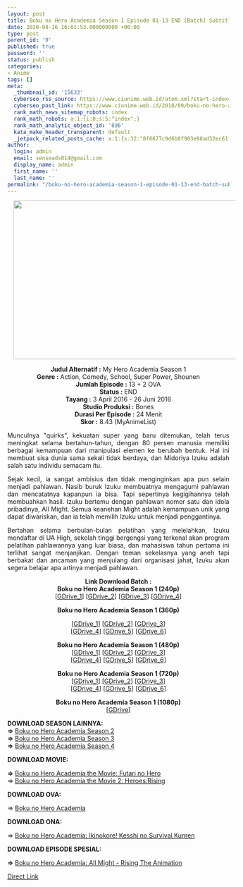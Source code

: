 ```yaml
---
layout: post
title: Boku no Hero Academia Season 1 Episode 01-13 END [Batch] Subtitle Indonesia
date: 2020-08-16 16:01:53.000000000 +00:00
type: post
parent_id: '0'
published: true
password: ''
status: publish
categories:
- Anime
tags: []
meta:
  _thumbnail_id: '15633'
  cyberseo_rss_source: https://www.ciunime.web.id/atom.xml?start-index=3301&max-results=150
  cyberseo_post_link: https://www.ciunime.web.id/2018/09/boku-no-hero-academia-season-1-episode.html
  rank_math_news_sitemap_robots: index
  rank_math_robots: a:1:{i:0;s:5:"index";}
  rank_math_analytic_object_id: '896'
  kata_make_header_transparent: default
  _jetpack_related_posts_cache: a:1:{s:32:"8f6677c9d6b0f903e98ad32ec61f8deb";a:2:{s:7:"expires";i:1644252957;s:7:"payload";a:0:{}}}
author:
  login: admin
  email: senseads014@gmail.com
  display_name: admin
  first_name: ''
  last_name: ''
permalink: "/boku-no-hero-academia-season-1-episode-01-13-end-batch-subtitle-indonesia/"
---
```

<div class="separator" style="clear: both; text-align: center;"><a href="https://3.bp.blogspot.com/-JZBUxEFHL34/XAd5xWA7-JI/AAAAAAAADS8/d2vYCU0EcoQhI0RyaNpJLBRD4LJsNTnSgCEwYBhgL/s1600/Boku%2Bno%2BHero%2BAcademia%2BSeason%2B1%2B-%2BCiunime.png" imageanchor="1" style="margin-left: 1em; margin-right: 1em;"><img border="0" data-original-height="720" data-original-width="1280" height="360" src="{{ site.baseurl }}/assets/2020/08/Boku%2Bno%2BHero%2BAcademia%2BSeason%2B1%2B-%2BCiunime.png" width="640" /></a></div>
<p>
<div style="text-align: center;"><b>Judul Alternatif :</b>&nbsp;My Hero Academia Season 1<br /><b>Genre :</b>&nbsp;Action, Comedy, School, Super Power, Shounen</div>
<div style="text-align: center;"><b>Jumlah Episode :</b>&nbsp;13 + 2 OVA</div>
<div style="text-align: center;"><b>Status :</b>&nbsp;END</div>
<div style="text-align: center;"><b>Tayang :</b>&nbsp;3 April 2016 - 26 Juni 2016</div>
<div style="text-align: center;"><b>Studio Produksi :</b>&nbsp;Bones</div>
<div style="text-align: center;"><b>Durasi Per Episode :</b>&nbsp;24 Menit</div>
<div style="text-align: center;"><b>Skor :</b>&nbsp;8.43 (MyAnimeList)</div>
<p>
<div style="text-align: justify;">Munculnya "quirks", kekuatan super yang baru ditemukan, telah terus meningkat selama bertahun-tahun, dengan 80 persen manusia memiliki berbagai kemampuan dari manipulasi elemen ke berubah bentuk. Hal ini membuat sisa dunia sama sekali tidak berdaya, dan Midoriya Izuku adalah salah satu individu semacam itu.</p>
<p>Sejak kecil, ia sangat ambisius dan tidak menginginkan apa pun selain menjadi pahlawan. Nasib buruk Izuku membuatnya mengagumi pahlawan dan mencatatnya kapanpun ia bisa. Tapi sepertinya kegigihannya telah membuahkan hasil. Izuku bertemu dengan pahlawan nomor satu dan idola pribadinya, All Might. Semua keanehan Might adalah kemampuan unik yang dapat diwariskan, dan ia telah memilih Izuku untuk menjadi penggantinya.</p>
<p>Bertahan selama berbulan-bulan pelatihan yang melelahkan, Izuku mendaftar di UA High, sekolah tinggi bergengsi yang terkenal akan program pelatihan pahlawannya yang luar biasa, dan mahasiswa tahun pertama ini terlihat sangat menjanjikan. Dengan teman sekelasnya yang aneh tapi berbakat dan ancaman yang menjulang dari organisasi jahat, Izuku akan segera belajar apa artinya menjadi pahlawan.</p>
<p>
<div style="text-align: center;"><b>Link Download Batch :</b></div>
<div style="text-align: center;">
<div style="text-align: center;">
<div style="text-align: center;"><b>Boku no Hero Academia Season 1 (240p)</b></div>
<div style="text-align: center;">[<a href="https://drive.google.com/uc?id=1cpyqkDlSWq_812N2jE4uxnog13FLSvIF&amp;export=download" target="_blank" rel="noopener">GDrive_1</a>] [<a href="https://drive.google.com/uc?id=0B3VAbMLUnFB4Ul9KNTlhcnA3M3c&amp;export=download" target="_blank" rel="noopener">GDrive_2</a>] [<a href="https://drive.google.com/uc?export=download&amp;id=13K7RoqIz2SOHu_HpX_uzLaXVeUOqBtey" target="_blank" rel="noopener">GDrive_3</a>] [<a href="https://drive.google.com/uc?export=download&amp;id=1VtKHVVM1Ivvd5SlVJhf3LEuB2rbdrnhK" target="_blank" rel="noopener">GDrive_4</a>]</p>
</div>
<div style="text-align: center;"><b>Boku no Hero Academia Season 1 (360p)</b></div>
<p>[<a href="https://drive.google.com/uc?export=download&amp;id=1GaB7BKos15UIuoonz7HQhHAb9oQJs4a7" target="_blank" rel="noopener">GDrive_1</a>] [<a href="https://drive.google.com/uc?id=14GVSPnU1pvIpCLvZsYhXDr9kaMdMLouA" target="_blank" rel="noopener">GDrive_2</a>] [<a href="https://drive.google.com/uc?export=download&amp;id=10SZCmIv5_4Up6VDnesaISivkwCLAeFix" target="_blank" rel="noopener">GDrive_3</a>]<br />[<a href="https://drive.google.com/uc?id=196XXqK8SqumWMBo5MV-N-SUIVQiCLj-2&amp;export=download" target="_blank" rel="noopener">GDrive_4</a>] [<a href="https://drive.google.com/uc?id=0B3VAbMLUnFB4OWZqNjl2ckpWVHM&amp;export=download" target="_blank" rel="noopener">GDrive_5</a>] [<a href="https://drive.google.com/uc?export=download&amp;id=1IztAN8H0FqcT2AYtORJtcm5Pd7UvmJlz" target="_blank" rel="noopener">GDrive_6</a>]
<div style="text-align: center;"></div>
<div style="text-align: center;"><b>Boku no Hero Academia Season 1 (480p)</b><br />[<a href="https://drive.google.com/uc?export=download&amp;id=1xNpXBq3T4RpRiQicmcUQfFQAsus7gr38" target="_blank" rel="noopener">GDrive_1</a>] [<a href="https://drive.google.com/uc?id=1tu4pNby45FOVLp1Zgm_xzbd8A9CLd_7B" target="_blank" rel="noopener">GDrive_2</a>] [<a href="https://drive.google.com/uc?export=download&amp;id=0B3tiTbadc-HgTGdQajNWSlNYVGs" target="_blank" rel="noopener">GDrive_3</a>]<br />[<a href="https://drive.google.com/uc?export=download&amp;id=1MRTFUS6n3hDj1LCEcdZ9UJX60xuF83tH" target="_blank" rel="noopener">GDrive_4</a>] [<a href="https://drive.google.com/uc?export=download&amp;id=1xg2z550EeNBJOPPCH4_D4PNyRGtcZ5h-" target="_blank" rel="noopener">GDrive_5</a>] [<a href="https://drive.google.com/uc?id=12bkGM-y3N3sbnbHD4Xm84kUr3FIxS8id&amp;export=download" target="_blank" rel="noopener">GDrive_6</a>]</p>
<div style="text-align: center;"><b>Boku no Hero Academia Season 1 (720p)</b><br />[<a href="https://drive.google.com/uc?export=download&amp;id=1TbZls0SNKWF1E0_Q6QtQT4A9DGbAH0Dd" target="_blank" rel="noopener">GDrive_1</a>] [<a href="https://drive.google.com/uc?id=1jTkVituCAjfCfsPrcVg4AEYB_mTmaLUM" target="_blank" rel="noopener">GDrive_2</a>] [<a href="https://drive.google.com/uc?export=download&amp;id=1LZXXhXAQMqJsoNiZr7TqNeL_ws5RC_oK" target="_blank" rel="noopener">GDrive_3</a>]<br />[<a href="https://drive.google.com/uc?export=download&amp;id=1a9G9wlWQ83PhLxDoPhGEXY6NIujxxti3" target="_blank" rel="noopener">GDrive_4</a>] [<a href="https://drive.google.com/uc?id=1AG6H0ir2WQmZNBjOUR1Gwc24Y2nyk2C6&amp;export=download" target="_blank" rel="noopener">GDrive_5</a>] [<a href="https://drive.google.com/uc?id=0B3VAbMLUnFB4a1ZILUNWY2ZYeVU&amp;export=download" target="_blank" rel="noopener">GDrive_6</a>]</div>
<p><b>Boku no Hero Academia Season 1 (1080p)</b><br />[<a href="https://drive.google.com/uc?export=download&amp;id=0B3xOZq2SFfEGbWFxMFZ2NTBhdEk" target="_blank" rel="noopener">GDrive</a>]</div>
</div>
<div style="text-align: center;">
<div style="text-align: justify;"></div>
<div style="text-align: justify;"></div>
<div style="text-align: justify;"><b>DOWNLOAD SEASON LAINNYA:</b></div>
<div style="text-align: justify;"></div>
<div style="text-align: justify;"><b>=&gt;</b> <a href="https://www.ciunime.web.id/2018/09/boku-no-hero-academia-season-2-episode.html" target="_blank" rel="noopener">Boku no Hero Academia Season 2</a></div>
<div style="text-align: justify;"><b>=&gt;</b>&nbsp;<a href="https://www.ciunime.web.id/2018/11/boku-no-hero-academia-season-3-episode.html" target="_blank" rel="noopener">Boku no Hero Academia Season 3</a></div>
<div style="text-align: justify;"><b>=&gt;</b>&nbsp;<a href="https://www.ciunime.web.id/2020/04/boku-no-hero-academia-season-4-episode.html" target="_blank" rel="noopener">Boku no Hero Academia Season 4</a></p>
<p><b>DOWNLOAD MOVIE:</b></p>
<p><b>=&gt;</b> <a href="https://www.ciunime.web.id/2019/02/boku-no-hero-academia-movie-futari-no.html" target="_blank" rel="noopener">Boku no Hero Academia the Movie: Futari no Hero</a><br /><span style="text-align: left;">=&gt;&nbsp;</span><a href="https://www.ciunime.web.id/2020/07/boku-no-hero-academia-movie-2.html" style="text-align: left;" target="_blank" rel="noopener">Boku no Hero Academia the Movie 2: Heroes:Rising</a></p>
<p><b>DOWNLOAD OVA:</b></p>
<p>=&gt;&nbsp;<a href="https://www.ciunime.web.id/2019/07/boku-no-hero-academia-episode-01-02-end.html" target="_blank" rel="noopener">Boku no Hero Academia</a></p>
<p><b>DOWNLOAD ONA:</b></p>
<p>=&gt;&nbsp;<a href="https://www.ciunime.web.id/2020/08/boku-no-hero-academia-ikinokore-kesshi.html" target="_blank" rel="noopener">Boku no Hero Academia: Ikinokore! Kesshi no Survival Kunren</a></p>
<p><b>DOWNLOAD EPISODE SPESIAL:</b></p>
<p><b>=&gt;</b> <a href="https://www.ciunime.web.id/2019/02/boku-no-hero-academia-all-might-rising.html" target="_blank" rel="noopener">Boku no Hero Academia: All Might - Rising The Animation</a></p>
</div>
</div>
</div>
</div>
<link rel="stylesheet" href="https://cdnjs.cloudflare.com/ajax/libs/font-awesome/4.7.0/css/font-awesome.min.css" />
<div class="divbtn"> <a href="https://handymansurrender.com/fihup8buzv?key=94550f7ce39444073321dde3b8782f97" class="btn"><i class="fa fa-download"></i> Direct Link</a> </div>
